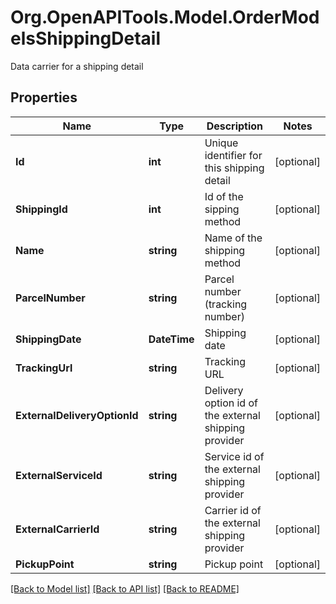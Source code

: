 # Org.OpenAPITools.Model.OrderModelsShippingDetail
Data carrier for a shipping detail

## Properties

Name | Type | Description | Notes
------------ | ------------- | ------------- | -------------
**Id** | **int** | Unique identifier for this shipping detail | [optional] 
**ShippingId** | **int** | Id of the sipping method | [optional] 
**Name** | **string** | Name of the shipping method | [optional] 
**ParcelNumber** | **string** | Parcel number (tracking number) | [optional] 
**ShippingDate** | **DateTime** | Shipping date | [optional] 
**TrackingUrl** | **string** | Tracking URL | [optional] 
**ExternalDeliveryOptionId** | **string** | Delivery option id of the external shipping provider | [optional] 
**ExternalServiceId** | **string** | Service id of the external shipping provider | [optional] 
**ExternalCarrierId** | **string** | Carrier id of the external shipping provider | [optional] 
**PickupPoint** | **string** | Pickup point | [optional] 

[[Back to Model list]](../README.md#documentation-for-models) [[Back to API list]](../README.md#documentation-for-api-endpoints) [[Back to README]](../README.md)

